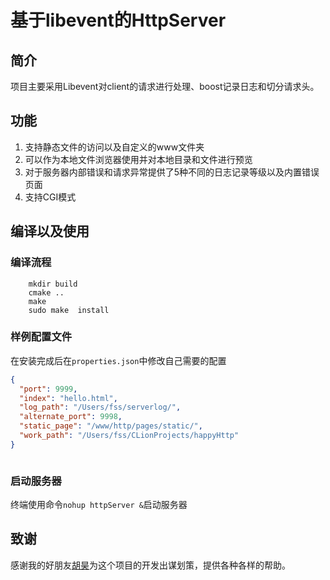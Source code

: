 # 基于libevent的HttpServer



## 简介
项目主要采用Libevent对client的请求进行处理、boost记录日志和切分请求头。
## 功能

1. 支持静态文件的访问以及自定义的www文件夹
2. 可以作为本地文件浏览器使用并对本地目录和文件进行预览
3. 对于服务器内部错误和请求异常提供了5种不同的日志记录等级以及内置错误页面
4. 支持CGI模式


## 编译以及使用

### 编译流程
```shell
    mkdir build
    cmake ..
    make 
    sudo make  install
```

### 样例配置文件
在安装完成后在`properties.json`中修改自己需要的配置
```JSON
{
  "port": 9999,
  "index": "hello.html",
  "log_path": "/Users/fss/serverlog/",
  "alternate_port": 9998,
  "static_page": "/www/http/pages/static/",
  "work_path": "/Users/fss/CLionProjects/happyHttp"
}



```

### 启动服务器
终端使用命令`nohup httpServer &`启动服务器

## 致谢
感谢我的好朋友[胡昊](https://github.com/1120023921)为这个项目的开发出谋划策，提供各种各样的帮助。
